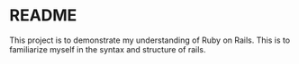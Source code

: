 # README
This project is to demonstrate my understanding of Ruby on Rails. This is to familiarize myself in the syntax
and structure of rails.